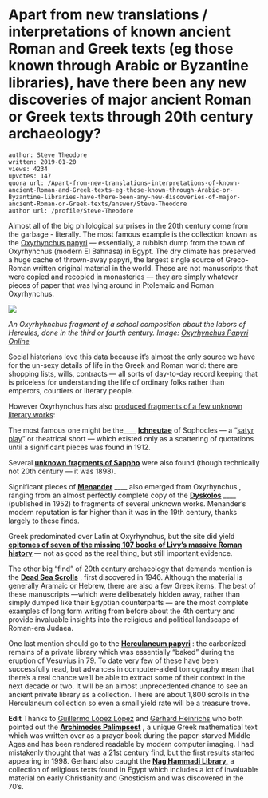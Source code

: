 # Apart from new translations / interpretations of known ancient Roman and Greek texts (eg those known through Arabic or Byzantine libraries), have there been any new discoveries of major ancient Roman or Greek texts through 20th century archaeology?

	author: Steve Theodore
	written: 2019-01-20
	views: 4234
	upvotes: 147
	quora url: /Apart-from-new-translations-interpretations-of-known-ancient-Roman-and-Greek-texts-eg-those-known-through-Arabic-or-Byzantine-libraries-have-there-been-any-new-discoveries-of-major-ancient-Roman-or-Greek-texts/answer/Steve-Theodore
	author url: /profile/Steve-Theodore


Almost all of the big philological surprises in the 20th century come from the garbage - literally. The most famous example is the collection known as the [Oxyrhynchus papyri](http://www.papyrology.ox.ac.uk/POxy/) — essentially, a rubbish dump from the town of Oxyrhynchus (modern El Bahnasa) in Egypt. The dry climate has preserved a huge cache of thrown-away papyri, the largest single source of Greco-Roman written original material in the world. These are not manuscripts that were copied and recopied in monasteries — they are simply whatever pieces of paper that was lying around in Ptolemaic and Roman Oxyrhynchus.

![](https://qph.fs.quoracdn.net/main-qimg-18ada9c02259e7eed0b21b6690a76e39)

_An Oxyrhyhnchus fragment of a school composition about the labors of Hercules, done in the third or fourth century. Image:_ _[Oxyrhynchus Papyri Online](http://www.papyrology.ox.ac.uk/POxy/VExhibition/daily_life/heracles.html)_ 

Social historians love this data because it’s almost the only source we have for the un-sexy details of life in the Greek and Roman world: there are shopping lists, wills, contracts — all sorts of day-to-day record keeping that is priceless for understanding the life of ordinary folks rather than emperors, courtiers or literary people.

However Oxyrhynchus has also [produced fragments of a few unknown literary works](https://www.pbs.org/wgbh/nova/sciencenow/3318/04-frag-nf.html):

The most famous one might be the____ __[Ichneutae](https://en.wikipedia.org/wiki/Ichneutae)__  of Sophocles — a “[satyr play](https://en.wikipedia.org/wiki/Satyr_play)” or theatrical short — which existed only as a scattering of quotations until a significant pieces was found in 1912.

Several __[unknown fragments of Sappho](https://en.wikipedia.org/wiki/Papyrus_Oxyrhynchus_7)__ were also found (though technically not 20th century — it was 1898).

Significant pieces of __[Menander](https://en.wikipedia.org/wiki/Menander)__ ____ also emerged from Oxyrhynchus , ranging from an almost perfectly complete copy of the __[Dyskolos](https://en.wikipedia.org/wiki/Dyskolos)__ ____ (published in 1952) to fragments of several unknown works. Menander’s modern reputation is far higher than it was in the 19th century, thanks largely to these finds.

Greek predominated over Latin at Oxyrhynchus, but the site did yield __[epitomes of seven of the missing 107 books of Livy’s massive Roman history](http://www.attalus.org/latin/livius.html)__  — not as good as the real thing, but still important evidence.



The other big “find” of 20th century archaeology that demands mention is the __[Dead Sea Scrolls](https://en.wikipedia.org/wiki/Dead_Sea_Scrolls)__ , first discovered in 1946. Although the material is generally Aramaic or Hebrew, there are also a few Greek items. The best of these manuscripts —which were deliberately hidden away, rather than simply dumped like their Egyptian counterparts — are the most complete examples of long form writing from before about the 4th century and provide invaluable insights into the religious and political landscape of Roman-era Judaea.



One last mention should go to the __[Herculaneum papyri](https://en.wikipedia.org/wiki/Herculaneum_papyri#Virtual_unrolling)__ : the carbonized remains of a private library which was essentially “baked” during the eruption of Vesuvius in 79. To date very few of these have been successfully read, but advances in computer-aided tomography mean that there’s a real chance we’ll be able to extract some of their context in the next decade or two. It will be an almost unprecedented chance to see an ancient private library as a collection. There are about 1,800 scrolls in the Herculaneum collection so even a small yield rate will be a treasure trove.



__Edit__ Thanks to [Guillermo López López](https://www.quora.com/profile/Guillermo-López-López) and [Gerhard Heinrichs](https://www.quora.com/profile/Gerhard-Heinrichs) who both pointed out the __[Archimedes Palimpsest](http://archimedespalimpsest.org/about/)__ __,__ a unique Greek mathematical text which was written over as a prayer book during the paper-starved Middle Ages and has been rendered readable by modern computer imaging. I had mistakenly thought that was a 21st century find, but the first results started appearing in 1998. Gerhard also caught the __[Nag Hammadi Library,](http://gnosis.org/naghamm/nhl.html)__  a collection of religious texts found in Egypt which includes a lot of invaluable material on early Christianity and Gnosticism and was discovered in the 70’s.

